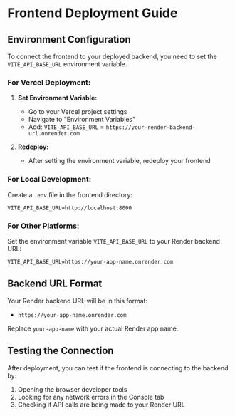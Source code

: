 # Frontend Deployment Guide

## Environment Configuration

To connect the frontend to your deployed backend, you need to set the `VITE_API_BASE_URL` environment variable.

### For Vercel Deployment:

1. **Set Environment Variable:**
   - Go to your Vercel project settings
   - Navigate to "Environment Variables"
   - Add: `VITE_API_BASE_URL` = `https://your-render-backend-url.onrender.com`

2. **Redeploy:**
   - After setting the environment variable, redeploy your frontend

### For Local Development:

Create a `.env` file in the frontend directory:
```
VITE_API_BASE_URL=http://localhost:8000
```

### For Other Platforms:

Set the environment variable `VITE_API_BASE_URL` to your Render backend URL:
```
VITE_API_BASE_URL=https://your-app-name.onrender.com
```

## Backend URL Format

Your Render backend URL will be in this format:
- `https://your-app-name.onrender.com`

Replace `your-app-name` with your actual Render app name.

## Testing the Connection

After deployment, you can test if the frontend is connecting to the backend by:
1. Opening the browser developer tools
2. Looking for any network errors in the Console tab
3. Checking if API calls are being made to your Render URL 